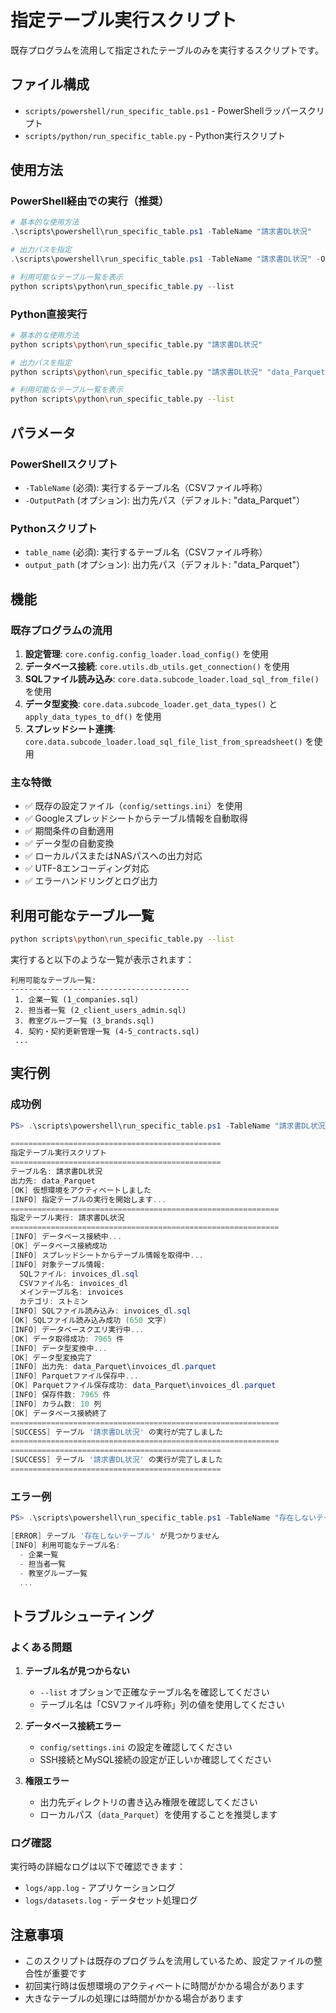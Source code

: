 # 指定テーブル実行スクリプト

既存プログラムを流用して指定されたテーブルのみを実行するスクリプトです。

## ファイル構成

- `scripts/powershell/run_specific_table.ps1` - PowerShellラッパースクリプト
- `scripts/python/run_specific_table.py` - Python実行スクリプト

## 使用方法

### PowerShell経由での実行（推奨）

```powershell
# 基本的な使用方法
.\scripts\powershell\run_specific_table.ps1 -TableName "請求書DL状況"

# 出力パスを指定
.\scripts\powershell\run_specific_table.ps1 -TableName "請求書DL状況" -OutputPath "data_Parquet"

# 利用可能なテーブル一覧を表示
python scripts\python\run_specific_table.py --list
```

### Python直接実行

```bash
# 基本的な使用方法
python scripts\python\run_specific_table.py "請求書DL状況"

# 出力パスを指定
python scripts\python\run_specific_table.py "請求書DL状況" "data_Parquet"

# 利用可能なテーブル一覧を表示
python scripts\python\run_specific_table.py --list
```

## パラメータ

### PowerShellスクリプト

- `-TableName` (必須): 実行するテーブル名（CSVファイル呼称）
- `-OutputPath` (オプション): 出力先パス（デフォルト: "data_Parquet"）

### Pythonスクリプト

- `table_name` (必須): 実行するテーブル名（CSVファイル呼称）
- `output_path` (オプション): 出力先パス（デフォルト: "data_Parquet"）

## 機能

### 既存プログラムの流用

1. **設定管理**: `core.config.config_loader.load_config()` を使用
2. **データベース接続**: `core.utils.db_utils.get_connection()` を使用
3. **SQLファイル読み込み**: `core.data.subcode_loader.load_sql_from_file()` を使用
4. **データ型変換**: `core.data.subcode_loader.get_data_types()` と `apply_data_types_to_df()` を使用
5. **スプレッドシート連携**: `core.data.subcode_loader.load_sql_file_list_from_spreadsheet()` を使用

### 主な特徴

- ✅ 既存の設定ファイル（`config/settings.ini`）を使用
- ✅ Googleスプレッドシートからテーブル情報を自動取得
- ✅ 期間条件の自動適用
- ✅ データ型の自動変換
- ✅ ローカルパスまたはNASパスへの出力対応
- ✅ UTF-8エンコーディング対応
- ✅ エラーハンドリングとログ出力

## 利用可能なテーブル一覧

```bash
python scripts\python\run_specific_table.py --list
```

実行すると以下のような一覧が表示されます：

```
利用可能なテーブル一覧:
----------------------------------------
 1. 企業一覧 (1_companies.sql)
 2. 担当者一覧 (2_client_users_admin.sql)
 3. 教室グループ一覧 (3_brands.sql)
 4. 契約・契約更新管理一覧 (4-5_contracts.sql)
 ...
```

## 実行例

### 成功例

```powershell
PS> .\scripts\powershell\run_specific_table.ps1 -TableName "請求書DL状況"

===============================================
指定テーブル実行スクリプト
===============================================
テーブル名: 請求書DL状況
出力先: data_Parquet
[OK] 仮想環境をアクティベートしました
[INFO] 指定テーブルの実行を開始します...
============================================================
指定テーブル実行: 請求書DL状況
============================================================
[INFO] データベース接続中...
[OK] データベース接続成功
[INFO] スプレッドシートからテーブル情報を取得中...
[INFO] 対象テーブル情報:
  SQLファイル: invoices_dl.sql
  CSVファイル名: invoices_dl
  メインテーブル名: invoices
  カテゴリ: ストミン
[INFO] SQLファイル読み込み: invoices_dl.sql
[OK] SQLファイル読み込み成功 (650 文字)
[INFO] データベースクエリ実行中...
[OK] データ取得成功: 7965 件
[INFO] データ型変換中...
[OK] データ型変換完了
[INFO] 出力先: data_Parquet\invoices_dl.parquet
[INFO] Parquetファイル保存中...
[OK] Parquetファイル保存成功: data_Parquet\invoices_dl.parquet
[INFO] 保存件数: 7965 件
[INFO] カラム数: 10 列
[OK] データベース接続終了
============================================================
[SUCCESS] テーブル '請求書DL状況' の実行が完了しました
============================================================
===============================================
[SUCCESS] テーブル '請求書DL状況' の実行が完了しました
===============================================
```

### エラー例

```powershell
PS> .\scripts\powershell\run_specific_table.ps1 -TableName "存在しないテーブル"

[ERROR] テーブル '存在しないテーブル' が見つかりません
[INFO] 利用可能なテーブル名:
  - 企業一覧
  - 担当者一覧
  - 教室グループ一覧
  ...
```

## トラブルシューティング

### よくある問題

1. **テーブル名が見つからない**
   - `--list` オプションで正確なテーブル名を確認してください
   - テーブル名は「CSVファイル呼称」列の値を使用してください

2. **データベース接続エラー**
   - `config/settings.ini` の設定を確認してください
   - SSH接続とMySQL接続の設定が正しいか確認してください

3. **権限エラー**
   - 出力先ディレクトリの書き込み権限を確認してください
   - ローカルパス（`data_Parquet`）を使用することを推奨します

### ログ確認

実行時の詳細なログは以下で確認できます：
- `logs/app.log` - アプリケーションログ
- `logs/datasets.log` - データセット処理ログ

## 注意事項

- このスクリプトは既存のプログラムを流用しているため、設定ファイルの整合性が重要です
- 初回実行時は仮想環境のアクティベートに時間がかかる場合があります
- 大きなテーブルの処理には時間がかかる場合があります
